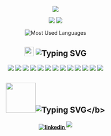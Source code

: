 <div style="text-align:center;align=center">

[comment]: <> (Hello)
  <img src="https://readme-typing-svg.demolab.com?font=Fira+Code&duration=1000&center=true&multiline=true&repeat=false&width=405&height=100&lines=Hi%2C+I'm+Slava!;I'm+a+software+developer+%26+devops.;And+the+fianc%C3%A9+of+Liz+Lugasi+%F0%9F%A7%A1">


<a href="https://bugzthebunny.github.io/" target="_blank">

![](https://img.shields.io/badge/-Website-blue?logoColor=white&style=for-the-badge)</a> ![](https://img.shields.io/badge/dynamic/json?logo=github&label=GitHub%20Stars&style=for-the-badge&query=%24.stars&url=https://api.github-star-counter.workers.dev/user/bugzthebunny)  

![Most Used Languages](https://github-readme-stats.vercel.app/api/top-langs/?username=bugzthebunny&theme=darcula&hide_border=true&background=FFFFFF00"&hide=jupyter%20notebook) 





[comment]: <> (Skills)
## <img src="https://media2.giphy.com/media/QssGEmpkyEOhBCb7e1/giphy.gif?cid=ecf05e47a0n3gi1bfqntqmob8g9aid1oyj2wr3ds3mg700bl&rid=giphy.gif" width ="25"><b> ![Typing SVG](https://readme-typing-svg.demolab.com?font=Fira+Code&duration=1000&pause=1000&center=true&multiline=true&width=200&height=35&lines=More+skills)</b>


![](https://img.shields.io/badge/-Docker-blue?logo=docker&logoColor=white&style=for-the-badge)
![](https://img.shields.io/badge/-jenkins-grey?logo=jenkins&logoColor=white&style=for-the-badge)
![](https://img.shields.io/badge/-GIT-orange?logo=git&logoColor=white&style=for-the-badge)
![](https://img.shields.io/badge/-FLUTTER-lightblue?logo=flutter&logoColor=white&style=for-the-badge)
![](https://img.shields.io/badge/-Dart-blue?logo=dart&logoColor=white&style=for-the-badge)
![](https://img.shields.io/badge/-Django-green?logo=django&logoColor=white&style=for-the-badge)
![](https://img.shields.io/badge/-Flask-black?logo=flask&logoColor=white&style=for-the-badge)
![](https://img.shields.io/badge/-Sass-pink?logo=sass&style=for-the-badge)
![](https://img.shields.io/badge/-Azure-blue?logo=azuredevops&logoColor=white&style=for-the-badge)
![](https://img.shields.io/badge/-Linux-darkgreen?logo=linux&logoColor=white&style=for-the-badge)
![](https://img.shields.io/badge/-Firebase-orange?logo=firebase&logoColor=white&style=for-the-badge)
![](https://img.shields.io/badge/-NoSQL-green?logo=mongodb&logoColor=white&style=for-the-badge)
![](https://img.shields.io/badge/-SQL-blue?&logoColor=white&style=for-the-badge)

[comment]: <> (Let's connect)
## <img src="https://thumbs.gfycat.com/HeftyGreenAidi-max-1mb.gif" width ="80"><b>![Typing SVG](https://readme-typing-svg.demolab.com?font=Fira+Code&duration=1000&pause=1000&center=true&multiline=true&width=170&height=35&lines=Let's+talk!)</b>

<a href="https://www.linkedin.com/in/vyachislav-lisitzin/" target="_blank">
<img src="https://img.shields.io/badge/linkedin-%2300acee.svg?color=405DE6&style=for-the-badge&logo=linkedin&logoColor=white" alt=linkedin style="margin-bottom: 5px;"/>
</a>
<a href="mailto:slavakutozov@gmail.com" target="_blank">
<img src="https://img.shields.io/badge/gmail-%23EA4335.svg?style=for-the-badge&logo=gmail&logoColor=white" t=mail style="margin-bottom: 5px;" />
</a>



</div>
